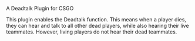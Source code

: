 A Deadtalk Plugin for CSGO

This plugin enables the Deadtalk function. This means when a player dies, they can hear and talk to all other dead players,
while also hearing their live teammates. However, living players do not hear their dead teammates.
